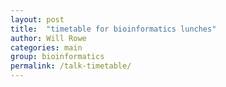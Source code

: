 ```yaml
---
layout: post
title:  "timetable for bioinformatics lunches"
author: Will Rowe
categories: main
group: bioinformatics
permalink: /talk-timetable/
---
```

